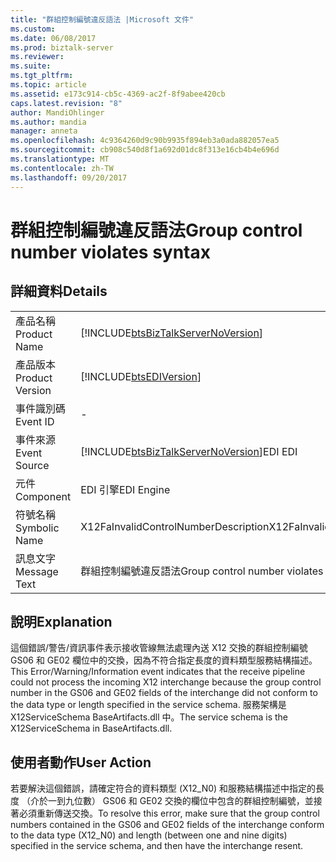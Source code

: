 ```yaml
---
title: "群組控制編號違反語法 |Microsoft 文件"
ms.custom: 
ms.date: 06/08/2017
ms.prod: biztalk-server
ms.reviewer: 
ms.suite: 
ms.tgt_pltfrm: 
ms.topic: article
ms.assetid: e173c914-cb5c-4369-ac2f-8f9abee420cb
caps.latest.revision: "8"
author: MandiOhlinger
ms.author: mandia
manager: anneta
ms.openlocfilehash: 4c9364260d9c90b9935f894eb3a0ada882057ea5
ms.sourcegitcommit: cb908c540d8f1a692d01dc8f313e16cb4b4e696d
ms.translationtype: MT
ms.contentlocale: zh-TW
ms.lasthandoff: 09/20/2017
---
```

# <a name="group-control-number-violates-syntax"></a><span data-ttu-id="f96bf-102">群組控制編號違反語法</span><span class="sxs-lookup"><span data-stu-id="f96bf-102">Group control number violates syntax</span></span>
## <a name="details"></a><span data-ttu-id="f96bf-103">詳細資料</span><span class="sxs-lookup"><span data-stu-id="f96bf-103">Details</span></span>  
  
|||  
|-|-|  
|<span data-ttu-id="f96bf-104">產品名稱</span><span class="sxs-lookup"><span data-stu-id="f96bf-104">Product Name</span></span>|[!INCLUDE[btsBizTalkServerNoVersion](../includes/btsbiztalkservernoversion-md.md)]|  
|<span data-ttu-id="f96bf-105">產品版本</span><span class="sxs-lookup"><span data-stu-id="f96bf-105">Product Version</span></span>|[!INCLUDE[btsEDIVersion](../includes/btsediversion-md.md)]|  
|<span data-ttu-id="f96bf-106">事件識別碼</span><span class="sxs-lookup"><span data-stu-id="f96bf-106">Event ID</span></span>|-|  
|<span data-ttu-id="f96bf-107">事件來源</span><span class="sxs-lookup"><span data-stu-id="f96bf-107">Event Source</span></span>|[!INCLUDE[btsBizTalkServerNoVersion](../includes/btsbiztalkservernoversion-md.md)]<span data-ttu-id="f96bf-108">EDI</span><span class="sxs-lookup"><span data-stu-id="f96bf-108"> EDI</span></span>|  
|<span data-ttu-id="f96bf-109">元件</span><span class="sxs-lookup"><span data-stu-id="f96bf-109">Component</span></span>|<span data-ttu-id="f96bf-110">EDI 引擎</span><span class="sxs-lookup"><span data-stu-id="f96bf-110">EDI Engine</span></span>|  
|<span data-ttu-id="f96bf-111">符號名稱</span><span class="sxs-lookup"><span data-stu-id="f96bf-111">Symbolic Name</span></span>|<span data-ttu-id="f96bf-112">X12FaInvalidControlNumberDescription</span><span class="sxs-lookup"><span data-stu-id="f96bf-112">X12FaInvalidControlNumberDescription</span></span>|  
|<span data-ttu-id="f96bf-113">訊息文字</span><span class="sxs-lookup"><span data-stu-id="f96bf-113">Message Text</span></span>|<span data-ttu-id="f96bf-114">群組控制編號違反語法</span><span class="sxs-lookup"><span data-stu-id="f96bf-114">Group control number violates syntax</span></span>|  
  
## <a name="explanation"></a><span data-ttu-id="f96bf-115">說明</span><span class="sxs-lookup"><span data-stu-id="f96bf-115">Explanation</span></span>  
 <span data-ttu-id="f96bf-116">這個錯誤/警告/資訊事件表示接收管線無法處理內送 X12 交換的群組控制編號 GS06 和 GE02 欄位中的交換，因為不符合指定長度的資料類型服務結構描述。</span><span class="sxs-lookup"><span data-stu-id="f96bf-116">This Error/Warning/Information event indicates that the receive pipeline could not process the incoming X12 interchange because the group control number in the GS06 and GE02 fields of the interchange did not conform to the data type or length specified in the service schema.</span></span> <span data-ttu-id="f96bf-117">服務架構是 X12ServiceSchema BaseArtifacts.dll 中。</span><span class="sxs-lookup"><span data-stu-id="f96bf-117">The service schema is the X12ServiceSchema in BaseArtifacts.dll.</span></span>  
  
## <a name="user-action"></a><span data-ttu-id="f96bf-118">使用者動作</span><span class="sxs-lookup"><span data-stu-id="f96bf-118">User Action</span></span>  
 <span data-ttu-id="f96bf-119">若要解決這個錯誤，請確定符合的資料類型 (X12_N0) 和服務結構描述中指定的長度 （介於一到九位數） GS06 和 GE02 交換的欄位中包含的群組控制編號，並接著必須重新傳送交換。</span><span class="sxs-lookup"><span data-stu-id="f96bf-119">To resolve this error, make sure that the group control numbers contained in the GS06 and GE02 fields of the interchange conform to the data type (X12_N0) and length (between one and nine digits) specified in the service schema, and then have the interchange resent.</span></span>